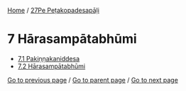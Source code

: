 
[Home](/) / [27Pe Peṭakopadesapāḷi](/tipitaka/27Pe.md)

# 7 Hārasampātabhūmi

* [7.1 Pakiṇṇakaniddesa](/tipitaka/27Pe/7/7.1.md)
* [7.2 Hārasampātabhūmi](/tipitaka/27Pe/7/7.2.md)

[Go to previous page](/tipitaka/27Pe/6.md) / [Go to parent page](/tipitaka/27Pe/0.md) / [Go to next page](/tipitaka/27Pe/7/7.1.md)


